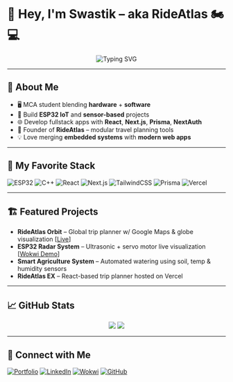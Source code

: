 # 👋 Hey, I'm Swastik – aka **RideAtlas** 🏍️💻

<div align="center">
  <img src="https://readme-typing-svg.herokuapp.com?font=Fira+Code&weight=500&pause=1000&color=61DAFB&center=true&vCenter=true&width=600&lines=Embedded+Systems+%7C+Fullstack+Dev;ESP32+IoT+%7C+React+%26+Next.js;Building+RideAtlas+Travel+Tech;Always+Learning+%26+Experimenting" alt="Typing SVG" />
</div>

---

## 🚀 About Me

- 🖥️ MCA student blending **hardware** + **software**
- 🔧 Build **ESP32 IoT** and **sensor-based** projects  
- 🌐 Develop fullstack apps with **React**, **Next.js**, **Prisma**, **NextAuth**
- 🌱 Founder of **RideAtlas** – modular travel planning tools  
- 💡 Love merging **embedded systems** with **modern web apps**

---

## 🧠 My Favorite Stack

![ESP32](https://img.shields.io/badge/-ESP32-000000?style=for-the-badge&logo=espressif)
![C++](https://img.shields.io/badge/-C++-00599C?style=for-the-badge&logo=cplusplus)
![React](https://img.shields.io/badge/-React-61DAFB?style=for-the-badge&logo=react&logoColor=black)
![Next.js](https://img.shields.io/badge/-Next.js-000000?style=for-the-badge&logo=nextdotjs)
![TailwindCSS](https://img.shields.io/badge/-Tailwind-06B6D4?style=for-the-badge&logo=tailwindcss)
![Prisma](https://img.shields.io/badge/-Prisma-2D3748?style=for-the-badge&logo=prisma)
![Vercel](https://img.shields.io/badge/-Vercel-000000?style=for-the-badge&logo=vercel)

---

## 🏗 Featured Projects

- **RideAtlas Orbit** – Global trip planner w/ Google Maps & globe visualization [[Live](https://ride-atlas-orbit.vercel.app/)]  
- **ESP32 Radar System** – Ultrasonic + servo motor live visualization [[Wokwi Demo](https://wokwi.com/)]  
- **Smart Agriculture System** – Automated watering using soil, temp & humidity sensors  
- **RideAtlas EX** – React-based trip planner hosted on Vercel  

---

## 📈 GitHub Stats

<div align="center">
  <img src="https://github-readme-stats.vercel.app/api?username=YOUR_GITHUB_USERNAME&show_icons=true&theme=react&hide=contribs&count_private=true" />
  <img src="https://github-readme-streak-stats.herokuapp.com/?user=YOUR_GITHUB_USERNAME&theme=react" />
</div>

---

## 🤝 Connect with Me

[![Portfolio](https://img.shields.io/badge/-Portfolio-000000?style=flat&logo=vercel&logoColor=white)](YOUR_PORTFOLIO_LINK)
[![LinkedIn](https://img.shields.io/badge/-LinkedIn-0077B5?style=flat&logo=linkedin&logoColor=white)](YOUR_LINKEDIN_LINK)
[![Wokwi](https://img.shields.io/badge/-Wokwi-0A66C2?style=flat&logo=internetexplorer&logoColor=white)](YOUR_WOKWI_PROJECTS_LINK)
[![GitHub](https://img.shields.io/badge/-GitHub-181717?style=flat&logo=github&logoColor=white)](https://github.com/YOUR_GITHUB_USERNAME)
